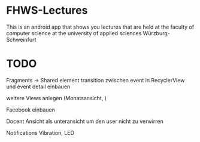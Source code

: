 ﻿# FHWS-Lectures
This is an android app that shows you lectures that are held at the faculty of computer science at the university of applied sciences Würzburg-Schweinfurt 

# TODO
Fragments
	-> Shared element transition zwischen event in RecyclerView und event detail einbauen

weitere Views anlegen (Monatsansicht, )

Facebook einbauen

Docent Ansicht als unteransicht um den user nicht zu verwirren

Notifications 
	Vibration, LED